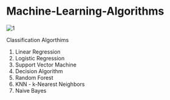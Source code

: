 # Machine-Learning-Algorithms

![1](https://user-images.githubusercontent.com/30755050/173197478-8dc4cbd1-fbe6-4604-9782-25e76ac4d335.png)

Classification Algorthims
1. Linear Regression
2. Logistic Regression
3. Support Vector Machine
4. Decision Algorithm
5. Random Forest
6. KNN - k-Nearest Neighbors
7. Naive Bayes



